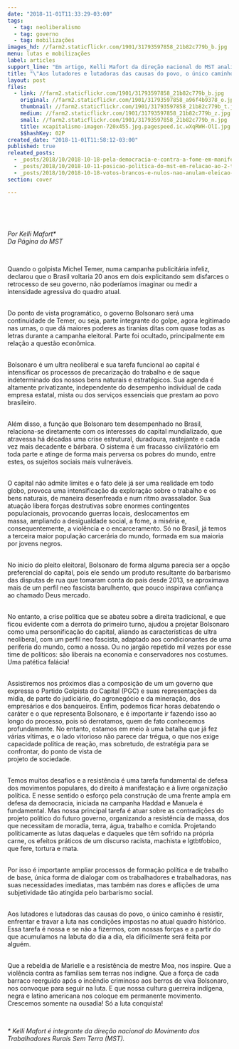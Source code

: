 ```yaml
---
date: "2018-11-01T11:33:29-03:00"
tags:
  - tag: neoliberalismo
  - tag: governo
  - tag: mobilizações
images_hd: //farm2.staticflickr.com/1901/31793597858_21b82c779b_b.jpg
menu: lutas e mobilizações
label: articles
support_line: "Em artigo, Kelli Mafort da direção nacional do MST analisa o cenário atual e o próximo governo eleito "
title: "\"Aos lutadores e lutadoras das causas do povo, o único caminho é resistir\""
layout: post
files:
  - link: //farm2.staticflickr.com/1901/31793597858_21b82c779b_b.jpg
    original: //farm2.staticflickr.com/1901/31793597858_a96f4b9378_o.jpg
    thumbnail: //farm2.staticflickr.com/1901/31793597858_21b82c779b_t.jpg
    medium: //farm2.staticflickr.com/1901/31793597858_21b82c779b_z.jpg
    small: //farm2.staticflickr.com/1901/31793597858_21b82c779b_n.jpg
    title: xcapitalismo-imagen-720x455.jpg.pagespeed.ic.wXqRWH-OlI.jpg
    $$hashKey: 02P
created_date: "2018-11-01T11:58:12-03:00"
published: true
releated_posts:
  - _posts/2018/10/2018-10-18-pela-democracia-e-contra-a-fome-em-manifesto-organizacoes-denunciam-violacoes.md
  - _posts/2018/10/2018-10-11-posicao-politica-do-mst-em-relacao-ao-2-turno-das-eleicoes-presidenciais-no-brasil.md
  - _posts/2018/10/2018-10-18-votos-brancos-e-nulos-nao-anulam-eleicao-e-favorecem-quem-esta-na-frente-entenda.md
section: cover

---
```

<p>&nbsp;</p>

<p>&nbsp;</p>

<p><em>Por Kelli Mafort*<br />
Da P&aacute;gina do MST</em></p>

<p>&nbsp;</p>

<p>Quando o golpista Michel Temer, numa campanha publicit&aacute;ria infeliz, declarou que o Brasil voltaria 20 anos em dois&nbsp;explicitando sem disfarces o retrocesso de seu governo, n&atilde;o poder&iacute;amos imaginar ou medir a intensidade agressiva do quadro atual.</p>

<p><br />
Do ponto de vista program&aacute;tico, o governo Bolsonaro ser&aacute; uma continuidade de Temer, ou seja, parte integrante do golpe, agora legitimado nas urnas, o que d&aacute; maiores poderes as tiranias ditas com quase todas as letras durante a campanha eleitoral. Parte foi ocultado, principalmente em rela&ccedil;&atilde;o&nbsp;a&nbsp;quest&atilde;o econ&ocirc;mica.</p>

<p><br />
Bolsonaro &eacute; um ultra neoliberal e sua tarefa funcional ao capital&nbsp;&eacute; intensificar os processos de precariza&ccedil;&atilde;o do trabalho e de saque indeterminado dos nossos bens naturais e estrat&eacute;gicos. Sua agenda &eacute; altamente privatizante, independente do desempenho individual de cada empresa estatal, mista ou dos servi&ccedil;os essenciais que prestam ao povo brasileiro.</p>

<p><br />
Al&eacute;m disso,&nbsp;a fun&ccedil;&atilde;o que Bolsonaro tem desempenhado no Brasil, relaciona-se diretamente com os interesses do capital mundializado, que atravessa h&aacute; d&eacute;cadas uma crise estrutural, duradoura, rastejante e cada vez mais decadente e b&aacute;rbara. O sistema&nbsp;&eacute; um fracasso civilizat&oacute;rio em toda parte e atinge de forma mais perversa os pobres do mundo,&nbsp;entre estes, os sujeitos sociais mais vulner&aacute;veis.</p>

<p><br />
O capital&nbsp;n&atilde;o admite limites e o fato dele j&aacute; ser uma realidade em todo globo, provoca uma intensifica&ccedil;&atilde;o da explora&ccedil;&atilde;o sobre o trabalho e os bens naturais, de maneira desenfreada e num ritmo avassalador. Sua atua&ccedil;&atilde;o libera for&ccedil;as destrutivas sobre enormes contingentes populacionais, provocando guerras locais, deslocamentos em massa,&nbsp;ampliando a desigualdade social, a fome, a mis&eacute;ria e, consequentemente, a viol&ecirc;ncia e o encarceramento. S&oacute; no Brasil, j&aacute; temos a terceira maior popula&ccedil;&atilde;o carcer&aacute;ria do mundo, formada em sua maioria por jovens negros.</p>

<p><br />
No inicio do pleito eleitoral, Bolsonaro de forma alguma parecia ser a op&ccedil;&atilde;o preferencial do capital, pois ele sendo um produto resultante do barbarismo das disputas de rua que tomaram conta do pa&iacute;s desde 2013, se aproximava mais de um perfil neo fascista barulhento, que pouco inspirava confian&ccedil;a ao chamado Deus mercado.</p>

<p><br />
No entanto, a crise pol&iacute;tica que se abateu sobre a direita tradicional, e que ficou evidente com a derrota do primeiro turno, ajudou a projetar Bolsonaro como uma personifica&ccedil;&atilde;o do capital, aliando as caracter&iacute;sticas de ultra neoliberal, com um perfil neo fascista, adaptado aos condicionantes de uma periferia do mundo, como a nossa. Ou no jarg&atilde;o repetido mil vezes por esse time de pol&iacute;ticos: s&atilde;o liberais na economia e conservadores nos costumes. Uma pat&eacute;tica fal&aacute;cia!</p>

<p><br />
Assistiremos nos pr&oacute;ximos dias a composi&ccedil;&atilde;o de um um governo que expressa o Partido Golpista do Capital (PGC) e suas representa&ccedil;&otilde;es da m&iacute;dia, de parte do judici&aacute;rio, do agroneg&oacute;cio e da minera&ccedil;&atilde;o, dos empres&aacute;rios e dos banqueiros. Enfim, podemos ficar horas debatendo o car&aacute;ter e o que representa Bolsonaro, e &eacute; importante ir fazendo isso ao longo do processo, pois s&oacute; derrotamos, quem de fato conhecemos profundamente. No entanto, estamos em meio &agrave; uma batalha que j&aacute; fez v&aacute;rias v&iacute;timas, e o lado vitorioso n&atilde;o parece dar tr&eacute;gua, o que nos exige capacidade pol&iacute;tica de rea&ccedil;&atilde;o, mas sobretudo, de estrat&eacute;gia para se confrontar, do ponto de vista de<br />
projeto de sociedade.</p>

<p><br />
Temos muitos desafios e a resist&ecirc;ncia &eacute; uma tarefa fundamental de defesa dos movimentos populares, do direito &agrave; manifesta&ccedil;&atilde;o e &agrave; livre organiza&ccedil;&atilde;o pol&iacute;tica. E nesse sentido o esfor&ccedil;o pela constru&ccedil;&atilde;o de uma frente ampla em defesa da democracia, iniciada na campanha Haddad e Manuela &eacute; fundamental. Mas nossa principal tarefa &eacute; atuar sobre as contradi&ccedil;&otilde;es do projeto pol&iacute;tico do futuro governo, organizando a resist&ecirc;ncia de massa, dos que necessitam de moradia, terra, &aacute;gua, trabalho e comida. Projetando politicamente as lutas daquelas e daqueles que t&ecirc;m sofrido na pr&oacute;pria carne, os efeitos pr&aacute;ticos de um discurso racista, machista e lgtbtfobico, que fere, tortura e mata.</p>

<p><br />
Por isso &eacute; importante ampliar processos de forma&ccedil;&atilde;o pol&iacute;tica e de trabalho de base, &uacute;nica forma de dialogar com os trabalhadores e trabalhadoras, nas suas necessidades imediatas, mas tamb&eacute;m nas dores e afli&ccedil;&otilde;es de uma subjetividade t&atilde;o atingida pelo barbarismo social.</p>

<p><br />
Aos lutadores e lutadoras das causas do povo, o &uacute;nico caminho &eacute; resistir, enfrentar e travar a luta nas condi&ccedil;&otilde;es impostas no&nbsp;atual quadro&nbsp;hist&oacute;rico. Essa tarefa &eacute; nossa e se n&atilde;o a fizermos, com nossas for&ccedil;as e a partir do que acumulamos na labuta do dia a dia, ela dificilmente ser&aacute; feita por algu&eacute;m.</p>

<p><br />
Que a rebeldia de Marielle e a resist&ecirc;ncia de mestre Moa, nos inspire. Que a viol&ecirc;ncia contra as fam&iacute;lias sem terras nos indigne. Que a for&ccedil;a de cada barraco reerguido ap&oacute;s o inc&ecirc;ndio criminoso aos berros de viva Bolsonaro, nos convoque para seguir na luta. E que nossa cultura guerreira ind&iacute;gena, negra e latino americana nos coloque em permanente movimento. Crescemos somente na ousadia! S&oacute; a luta conquista!</p>

<p>&nbsp;</p>

<p><em>* Kelli Mafort &eacute; integrante da dire&ccedil;&atilde;o nacional do Movimento dos Trabalhadores Rurais Sem Terra (MST).</em></p>

<div>
<div class="ts Pg8zWb hqn4Zb C1Iii FddHQd tsUanb" style="border-collapse: collapse; display: inline-block; width: 600px;">&nbsp;</div>
</div>
